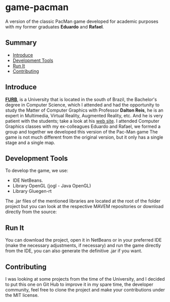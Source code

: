 # game-pacman

A version of the classic PacMan game developed for academic purposes with my former graduates __Eduardo__ and __Rafael__.

## Summary

  - [Introduce](#introduce)
  - [Development Tools](#development-tools)
  - [Run It](#run-it)
  - [Contributing](#contributing)
  
## Introduce

[__FURB__](https://furb.br), is a University that is located in the south of Brazil, the Bachelor's degree in Computer Science, which I attended and had the opportunity to study the Matter of Computer Graphics with Professor __Dalton Reis__, he is an expert in Multimedia, Virtual Reality, Augmented Reality, etc. And he is very patient with the students; take a look at his [web site](https://http://www.inf.furb.br/~dalton/dalton/Home.html).
I attended Computer Graphics classes with my ex-colleagues Eduardo and Rafael, we formed a group and together we developed this version of the Pac-Man game
The game is not much different from the original version, but it only has a single stage and a single map.

## Development Tools

To develop the game, we use:
- IDE NetBeans.
- Library  OpenGL (jogl - Java OpenGL)
- Library  Gluegen-rt

The .jar files of the mentioned libraries are located at the root of the folder project but you can look at the respective MAVEM repositories or download directly from the source:


## Run It

You can download the project, open it in NetBeans or in your preferred IDE (make the necessary adjustments, if necessary) and run the game directly from the IDE, you can also generate the definitive .jar if you want.

## Contributing

I was looking at some projects from the time of the University, and I decided to put this one on Git Hub to improve it in my spare time, the developer community, feel free to clone the project and make your contributions under the MIT license.


 
 
